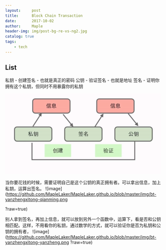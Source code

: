 ```yaml
---
layout:     post
title:      Block Chain Transaction
date:       2017-10-02
author:     Maple
header-img: img/post-bg-re-vs-ng2.jpg
catalog: true
tags:
    - tech
---
```


## List
私钥 - 创建签名 - 也就是真正的密码
公钥 - 验证签名 - 也就是地址
签名 - 证明你拥有这个私钥，但同时不用暴露你的私钥

![image](https://github.com/MapleLaker/MapleLaker.github.io/blob/master/img/bt-yanzhengxitong.png?raw=true)

当你要花钱的时候，需要证明自己是这个公钥的真正拥有者。可以拿出信息，加上私钥，运算出签名。
![image](https://github.com/MapleLaker/MapleLaker.github.io/blob/master/img/bt-yanzhengxitong-qianming.png	
 
?raw=true)

别人拿到签名，再加上信息，就可以放到另外一个函数中，运算下，看是否和公钥相匹配。这样，不用看你的私钥，通过数学的方式，就可以验证你是否为私钥和公钥的拥有者，
![image](https://github.com/MapleLaker/MapleLaker.github.io/blob/master/img/bt-yanzhengxitong-yanzheng.png
?raw=true)




